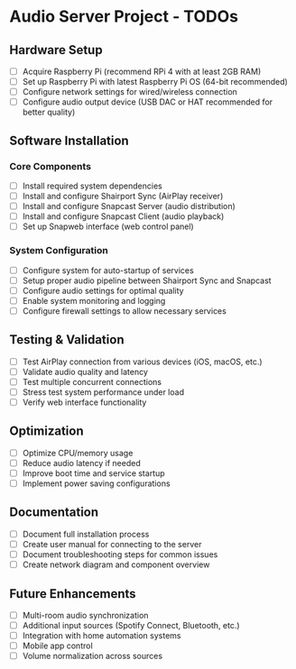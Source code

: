 # Audio Server Project - TODOs

## Hardware Setup
- [ ] Acquire Raspberry Pi (recommend RPi 4 with at least 2GB RAM)
- [ ] Set up Raspberry Pi with latest Raspberry Pi OS (64-bit recommended)
- [ ] Configure network settings for wired/wireless connection
- [ ] Configure audio output device (USB DAC or HAT recommended for better quality)

## Software Installation

### Core Components
- [ ] Install required system dependencies
- [ ] Install and configure Shairport Sync (AirPlay receiver)
- [ ] Install and configure Snapcast Server (audio distribution)
- [ ] Install and configure Snapcast Client (audio playback) 
- [ ] Set up Snapweb interface (web control panel)

### System Configuration
- [ ] Configure system for auto-startup of services
- [ ] Setup proper audio pipeline between Shairport Sync and Snapcast
- [ ] Configure audio settings for optimal quality
- [ ] Enable system monitoring and logging
- [ ] Configure firewall settings to allow necessary services

## Testing & Validation
- [ ] Test AirPlay connection from various devices (iOS, macOS, etc.)
- [ ] Validate audio quality and latency
- [ ] Test multiple concurrent connections
- [ ] Stress test system performance under load
- [ ] Verify web interface functionality

## Optimization
- [ ] Optimize CPU/memory usage
- [ ] Reduce audio latency if needed
- [ ] Improve boot time and service startup
- [ ] Implement power saving configurations

## Documentation
- [ ] Document full installation process
- [ ] Create user manual for connecting to the server
- [ ] Document troubleshooting steps for common issues
- [ ] Create network diagram and component overview

## Future Enhancements
- [ ] Multi-room audio synchronization
- [ ] Additional input sources (Spotify Connect, Bluetooth, etc.)
- [ ] Integration with home automation systems
- [ ] Mobile app control
- [ ] Volume normalization across sources 